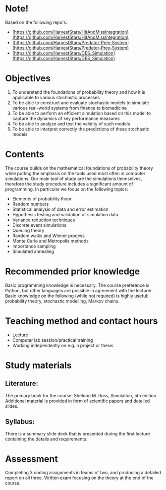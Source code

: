 # Note!
Based on the following repo's:
- [https://github.com/HarvestStars/HitAndMissIntegration](https://github.com/HarvestStars/HitAndMissIntegration)
- [https://github.com/HarvestStars/Predator-Prey-System](https://github.com/HarvestStars/Predator-Prey-System)
- [https://github.com/HarvestStars/DES_Simulation](https://github.com/HarvestStars/DES_Simulation)

# Objectives
1. To understand the foundations of probability theory and how it is applicable to various stochastic processes
2. To be able to construct and evaluate stochastic models to simulate various real-world systems from finance to biomedicine
3. To be able to perform an efficient simulation based on this model to capture the dynamics of key performance measures
4. To be able to analyze and test the validity of such models
5. To be able to interpret correctly the predictions of these stochastic models

# Contents
The course builds on the mathematical foundations of probability theory while putting the emphasis on the tools used most often in computer simulations. Our main tool of study are the simulations themselves, therefore the study procedure includes a significant amount of programming. In particular we focus on the following topics:
- Elements of probability theor
- Random numbers
- Statistical analysis of data and error estimation
- Hypothesis testing and validation of simulation data
- Variance reduction techniques
- Discrete event simulations
- Queuing theory
- Random walks and Wiener process
- Monte Carlo and Metropolis methods
- Importance sampling
- Simulated annealing

# Recommended prior knowledge
Basic programming knowledge is necessary. The course preference is Python, but other languages are possible in agreement with the lecturer.
Basic knowledge on the following (while not required) is highly useful: probability theory, stochastic modelling, Markov chains.

# Teaching method and contact hours
- Lecture
- Computer lab session/practical training
- Working independently on e.g. a project or thesis

# Study materials
## Literature:
The primary book for the course: Sheldon M. Ross, Simulation, 5th edition. Additional material is provided in form of scientific papers and detailed slides.
## Syllabus:
There is a summary slide deck that is presented during the first lecture containing the details and requirements.

# Assessment
Completing 3 coding assignments in teams of two, and producing a detailed report on all three.  Written exam focusing on the theory at the end of the course.
